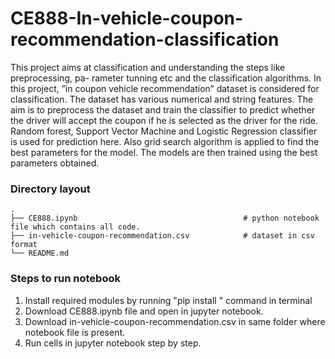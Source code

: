 # CE888-In-vehicle-coupon-recommendation-classification

This project aims at classification and understanding the steps like preprocessing, pa-
rameter tunning etc and the classification algorithms. In this project, ”in coupon vehicle
recommendation” dataset is considered for classification. The dataset has various numerical
and string features. The aim is to preprocess the dataset and train the classifier to predict
whether the driver will accept the coupon if he is selected as the driver for the ride. Random
forest, Support Vector Machine and Logistic Regression classifier is used for prediction here.
Also grid search algorithm is applied to find the best parameters for the model. The models
are then trained using the best parameters obtained.

### Directory layout
    .
    ├── CE888.ipynb                                     # python notebook file which contains all code.
    ├── in-vehicle-coupon-recommendation.csv            # dataset in csv format
    └── README.md


### Steps to run notebook
<ol>
    <li> Install required modules by running "pip install " command in terminal </li>
    <li> Download CE888.ipynb file and open in jupyter notebook. </li>
    <li> Download in-vehicle-coupon-recommendation.csv in same folder where notebook file is present. </li>
    <li> Run cells in jupyter notebook step by step. </li>
</ol>

